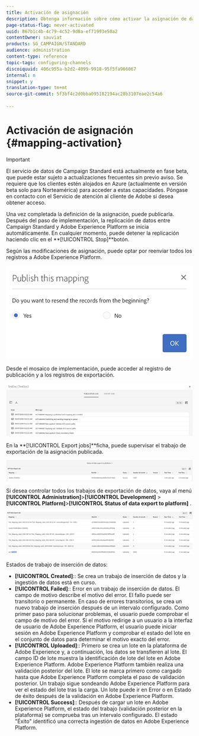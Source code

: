 ```yaml
---
title: Activación de asignación
description: Obtenga información sobre cómo activar la asignación de datos
page-status-flag: never-activated
uuid: 867b1c4b-4c79-4c52-9d0a-ef71993e50a2
contentOwner: sauviat
products: SG_CAMPAIGN/STANDARD
audience: administration
content-type: reference
topic-tags: configuring-channels
discoiquuid: 406c955a-b2d2-4099-9918-95f5fa966067
internal: n
snippet: y
translation-type: tm+mt
source-git-commit: 5f3bf4c2d0bba095182194ac28b3107eae2c54a6

---
```



# Activación de asignación {#mapping-activation}

>[!IMPORTANT]
>
>El servicio de datos de Campaign Standard está actualmente en fase beta, que puede estar sujeto a actualizaciones frecuentes sin previo aviso. Se requiere que los clientes estén alojados en Azure (actualmente en versión beta solo para Norteamérica) para acceder a estas capacidades. Póngase en contacto con el Servicio de atención al cliente de Adobe si desea obtener acceso.

Una vez completada la definición de la asignación, puede publicarla. Después del paso de implementación, la replicación de datos entre Campaign Standard y Adobe Experience Platform se inicia automáticamente. En cualquier momento, puede detener la replicación haciendo clic en el **[!UICONTROL Stop]**botón.

Según las modificaciones de asignación, puede optar por reenviar todos los registros a Adobe Experience Platform.

![](assets/aep_publishmapping.png)

Desde el mosaico de implementación, puede acceder al registro de publicación y a los registros de exportación.

![](assets/aep_publog.png)

En la **[!UICONTROL Export jobs]**ficha, puede supervisar el trabajo de exportación de la asignación publicada.

![](assets/aep_jobstatus.png)

Si desea controlar todos los trabajos de exportación de datos, vaya al menú **[!UICONTROL Administration]**>**[!UICONTROL Development]** > **[!UICONTROL Platform]**>**[!UICONTROL Status of data export to platform]** .

![](assets/aep_statusmapping.png)

Estados de trabajo de inserción de datos:

* **[!UICONTROL Created]**:: Se crea un trabajo de inserción de datos y la ingestión de datos está en curso.
* **[!UICONTROL Failed]**:: Error en un trabajo de inserción de datos. El campo de motivo describe el motivo del error. El fallo puede ser transitorio o permanente. En caso de errores transitorios, se crea un nuevo trabajo de inserción después de un intervalo configurado. Como primer paso para solucionar problemas, el usuario puede comprobar el campo de motivo del error. Si el motivo redirige a un usuario a la interfaz de usuario de Adobe Experience Platform, el usuario puede iniciar sesión en Adobe Experience Platform y comprobar el estado del lote en el conjunto de datos para determinar el motivo exacto del error.
* **[!UICONTROL Uploaded]**:: Primero se crea un lote en la plataforma de Adobe Experience y, a continuación, los datos se transfieren al lote. El campo ID de lote muestra la identificación de lote del lote en Adobe Experience Platform. Adobe Experience Platform también realiza una validación posterior del lote. El lote se marca primero como cargado hasta que Adobe Experience Platform completa el paso de validación posterior. Un trabajo sigue sondeando Adobe Experience Platform para ver el estado del lote tras la carga. Un lote puede ir en Error o en Estado de éxito después de la validación en Adobe Experience Platform.
* **[!UICONTROL Success]**:: Después de cargar un lote en Adobe Experience Platform, el estado del trabajo (validación posterior en la plataforma) se comprueba tras un intervalo configurado. El estado &quot;Éxito&quot; identificó una correcta ingestión de datos en Adobe Experience Platform.
